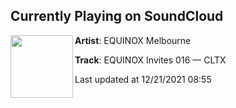 ## Currently Playing on SoundCloud

[<img align="left" width="100" src="https://i1.sndcdn.com/artworks-rFuwvsY4JNbRMm30-4H6uDQ-t500x500.jpg">](https://soundcloud.com/equinox-melbourne/equinox-invites-016-cltx)

**Artist**: EQUINOX Melbourne 

**Track**: EQUINOX Invites 016 — CLTX

Last updated at 12/21/2021 08:55
